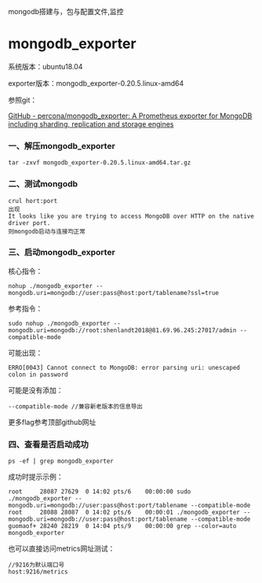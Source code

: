 mongodb搭建与，包与配置文件,监控

# mongodb_exporter

系统版本：ubuntu18.04

exporter版本：mongodb_exporter-0.20.5.linux-amd64

参照git：

[GitHub - percona/mongodb_exporter: A Prometheus exporter for MongoDB including sharding, replication and storage engines](https://github.com/percona/mongodb_exporter)

### 一、解压mongodb_exporter

```
tar -zxvf mongodb_exporter-0.20.5.linux-amd64.tar.gz
```

### 二、测试mongodb

```
crul hort:port
出现
It looks like you are trying to access MongoDB over HTTP on the native driver port.
则mongodb启动与连接均正常
```

### 三、启动mongodb_exporter

核心指令：

```
nohup ./mongodb_exporter --mongodb.uri=mongodb://user:pass@host:port/tablename?ssl=true
```

参考指令：

```
sudo nohup ./mongodb_exporter --mongodb.uri=mongodb://root:shenlandt2018@81.69.96.245:27017/admin --compatible-mode
```

可能出现：

```
ERRO[0043] Cannot connect to MongoDB: error parsing uri: unescaped colon in password
```

可能是没有添加：

```
--compatible-mode //兼容新老版本的信息导出
```

更多flag参考顶部github网址

### 四、查看是否启动成功

```
ps -ef | grep mongodb_exporter
```

成功时提示示例：

```
root     28087 27629  0 14:02 pts/6    00:00:00 sudo ./mongodb_exporter --mongodb.uri=mongodb://user:pass@host:port/tablename --compatible-mode
root     28088 28087  0 14:02 pts/6    00:00:01 ./mongodb_exporter --mongodb.uri=mongodb://user:pass@host:port/tablename --compatible-mode
guomaof+ 28240 28219  0 14:04 pts/9    00:00:00 grep --color=auto mongodb_exporter
```

也可以直接访问metrics网址测试：

```
//9216为默认端口号
host:9216/metrics
```
